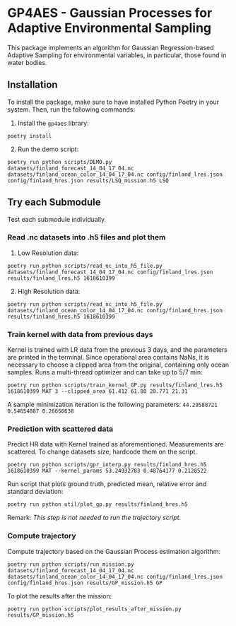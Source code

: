 #  GP4AES - Gaussian Processes for Adaptive Environmental Sampling
This package implements an algorithm for Gaussian Regression-based Adaptive Sampling for environmental variables, in particular, those found in water bodies. 

## Installation
To install the package, make sure to have installed Python Poetry in your system. Then, run the following commands:

1. Install the `gp4aes` library:
```
poetry install
```

2. Run the demo script:
```
poetry run python scripts/DEMO.py datasets/finland_forecast_14_04_17_04.nc datasets/finland_ocean_color_14_04_17_04.nc config/finland_lres.json config/finland_hres.json results/LSQ_mission.h5 LSQ
```

## Try each Submodule
Test each submodule individually.
### Read .nc datasets into .h5 files and plot them

1. Low Resolution data:
```
poetry run python scripts/read_nc_into_h5_file.py datasets/finland_forecast_14_04_17_04.nc config/finland_lres.json results/finland_lres.h5 1618610399
```
2. High Resolution data:
```
poetry run python scripts/read_nc_into_h5_file.py datasets/finland_ocean_color_14_04_17_04.nc config/finland_hres.json results/finland_hres.h5 1618610399
```

### Train kernel with data from previous days
Kernel is trained with LR data from the previous 3 days, and the parameters are printed in the terminal. Since operational area contains NaNs, it is necessary to choose a clipped area from the original, containing only ocean samples. Runs a multi-thread optimizer and can take up to 5/7 min:
```
poetry run python scripts/train_kernel_GP.py results/finland_lres.h5 1618610399 MAT 3 --clipped_area 61.412 61.80 20.771 21.31
```

A sample minimization iteration is the following parameters:  `44.29588721 0.54654887 0.26656638`

### Prediction with scattered data
Predict HR data with Kernel trained as aforementioned. Measurements are scattered. To change datasets size, hardcode them on the script.
```
poetry run python scripts/gpr_interp.py results/finland_hres.h5 1618610399 MAT --kernel_params 53.24932783 0.48764177 0.2128522
```

Run script that plots ground truth, predicted mean, relative error and standard deviation:
```
poetry run python util/plot_gp.py results/finland_hres.h5
```

Remark: _This step is not needed to run the trajectory script_.

### Compute trajectory
Compute trajectory based on the Gaussian Process estimation algorithm:
```
poetry run python scripts/run_mission.py datasets/finland_forecast_14_04_17_04.nc datasets/finland_ocean_color_14_04_17_04.nc config/finland_lres.json config/finland_hres.json results/GP_mission.h5 GP
```

To plot the results after the mission:
```
poetry run python scripts/plot_results_after_mission.py results/GP_mission.h5
```